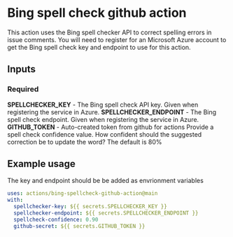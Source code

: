 # Bing spell check github action

This action uses the Bing spell checker API to correct spelling errors in issue comments. You will need to register for an Microsoft Azure account to get the Bing spell check key and endpoint to use for this action. 

## Inputs

### Required
  **SPELLCHECKER_KEY** - The Bing spell check API key. Given when registering the service in Azure.
  **SPELLCHECKER_ENDPOINT** - The Bing spell check endpoint. Given when registering the service in Azure.
  **GITHUB_TOKEN** - Auto-created token from github for actions
  Provide a spell check confidence value. How confident should the suggested correction be to update the word? The default is 80%

## Example usage
The key and endpoint should be be added as envrionment variables
```yaml
uses: actions/bing-spellcheck-github-action@main
with:
  spellchecker-key: ${{ secrets.SPELLCHECKER_KEY }}
  spellchecker-endpoint: ${{ secrets.SPELLCHECKER_ENDPOINT }}
  spellcheck-confidence: 0.90
  github-secret: ${{ secrets.GITHUB_TOKEN }}
```